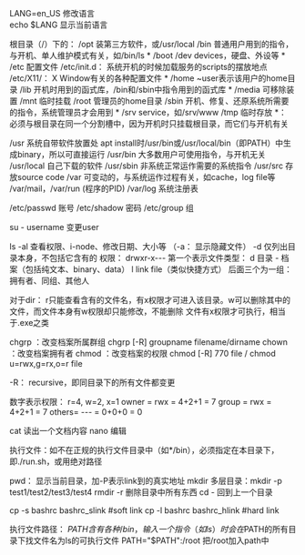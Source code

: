 LANG=en_US 修改语言  
echo $LANG 显示当前语言

根目录（/）下的：
/opt 装第三方软件，或/usr/local
/bin 普通用户用到的指令，与开机、单人维护模式有关，如/bin/ls *
/boot
/dev devices，硬盘、外设等 *
/etc 配置文件 
	/etc/init.d： 系统开机的时候加载服务的scripts的摆放地点
	/etc/X11/： X Window有关的各种配置文件 *
/home ~user表示该用户的home目录
/lib 开机时用到的函式库，/bin和/sbin中指令用到的函式库 *
/media 可移除装置
/mnt 临时挂载
/root 管理员的home目录
/sbin 开机、修复、还原系统所需要的指令，系统管理员才会用到 *
/srv service，如/srv/www
/tmp 临时存放
*： 必须与根目录在同一个分割槽中，因为开机时只挂载根目录，而它们与开机有关

/usr 系统自带软件放置处 
	apt install时/usr/bin或/usr/local/bin（即PATH）中生成binary，所以可直接运行
	/usr/bin 大多数用户可使用指令，与开机无关
	/usr/local 自己下载的软件
	/usr/sbin 非系统正常运作需要的系统指令
	/usr/src 存放source code
/var 可变动的，与系统运作过程有关，如cache，log file等 
	/var/mail，/var/run (程序的PID)
	/var/log 系统注册表

/etc/passwd 账号
/etc/shadow 密码
/etc/group 组

su - username 变更user

ls 	-al 查看权限、i-node、修改日期、大小等 （-a： 显示隐藏文件） 
	-d 仅列出目录本身，不包括它含有的
权限： drwxr-x--- 
第一个表示文件类型： d 目录  - 档案（包括纯文本、binary、data）  l link file（类似快捷方式）
后面三个为一组： 拥有者、同组、其他人

对于dir： r只能查看含有的文件名，有x权限才可进入该目录。w可以删除其中的文件，而文件本身有w权限却只能修改，不能删除
文件有x权限才可执行，相当于.exe之类

chgrp ：改变档案所属群组 chgrp [-R] groupname filename/dirname
chown ：改变档案拥有者
chmod ：改变档案的权限 chmod [-R] 770 file / chmod u=rwx,g=rx,o=r file

-R： recursive，即同目录下的所有文件都变更

数字表示权限： r=4, w=2, x=1
owner = rwx = 4+2+1 = 7
group = rwx = 4+2+1 = 7
others= --- = 0+0+0 = 0

cat 读出一个文档内容
nano 编辑

执行文件：如不在正规的执行文件目录中（如*/bin），必须指定在本目录下，即./run.sh，或用绝对路径

pwd： 显示当前目录，加-P表示link到的真实地址
mkdir 多层目录：mkdir -p test1/test2/test3/test4
rmdir -r 删除目录中所有东西
cd - 回到上一个目录

cp -s bashrc bashrc_slink #soft link
cp -l bashrc bashrc_hlink #hard link

执行文件路径： $PATH 含有各种/bin，输入一个指令（如ls）时会在$PATH的所有目录下找文件名为ls的可执行文件
PATH="$PATH":/root 把/root加入path中
